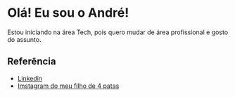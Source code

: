 # Olá! Eu sou o André! 

Estou iniciando na área Tech, pois quero mudar de área profissional e gosto do assunto.




## Referência

 - [Linkedin](https://www.linkedin.com/in/andreluizfranskoviak/)
 - [Imstagram do meu filho de 4 patas](https://www.instagram.com/ziggyoloirao/)
     
